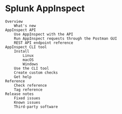 # Splunk AppInspect

    Overview
        What's new
    AppInspect API
        Use AppInspect with the API
        Run AppInspect requests through the Postman GUI
        REST API endpoint reference
    AppInspect CLI tool
        Install
            Linux
            macOS
            Windows
        Use the CLI tool
        Create custom checks
        Get help
    Reference
        Check reference
        Tag reference
    Release notes
        Fixed issues
        Known issues
        Third-party software
